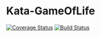 # Kata-GameOfLife
[![Coverage Status](https://coveralls.io/repos/github/mattonem/Kata-GameOfLife/badge.svg?branch=master)](https://coveralls.io/github/mattonem/Kata-GameOfLife?branch=master)
[![Build Status](https://travis-ci.org/mattonem/Kata-GameOfLife.svg?branch=master)](https://travis-ci.org/mattonem/Kata-GameOfLife)
